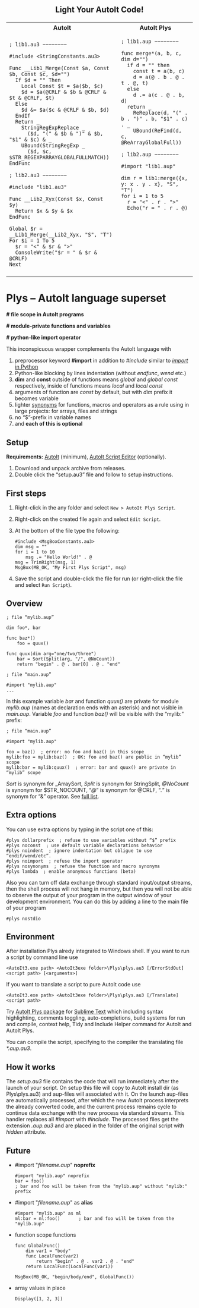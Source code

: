 ## <p align="center"><strong>Light Your AutoIt Code!</strong></p>

<table>
<tr><th>AutoIt</th><th>AutoIt Plys</th></tr>
<tr><td>

```autoit
; lib1.au3 −−−−−−−−

#include <StringConstants.au3>

Func __Lib1_Merge(Const $a, Const $b, Const $c, $d="")
  If $d = "" Then
    Local Const $t = $a($b, $c)
    $d = $a(@CRLF & $b & @CRLF & $t & @CRLF, $t)
  Else
    $d &= $a($c & @CRLF & $b, $d)
  EndIf
  Return _
    StringRegExpReplace _
      ($d, "(" & $b & ")" & $b, "$1" & $c) & _
    UBound(StringRegExp _
      ($d, $c, $STR_REGEXPARRAYGLOBALFULLMATCH))
EndFunc

; lib2.au3 −−−−−−−−

#include "lib1.au3"

Func __Lib2_Xyx(Const $x, Const $y)
  Return $x & $y & $x
EndFunc

Global $r = __Lib1_Merge(__Lib2_Xyx, "S", "T")
For $i = 1 To 5
  $r = "<" & $r & ">"
  ConsoleWrite("$r = " & $r & @CRLF)
Next
```

</td><td>

```autoit
; lib1.aup −−−−−−−−

func merge*(a, b, c, dim d="")
  if d = "" then
    const t = a(b, c)
    d = a(@ . b . @ . t . @, t)
  else
    d .= a(c . @ . b, d)
  return _
    ReReplace(d, "(" . b . ")" . b, "$1" . c) . _
    UBound(ReFind(d, c, @ReArrayGlobalFull))

; lib2.aup −−−−−−−−

#import "lib1.aup"

dim r = lib1:merge({x, y: x . y . x}, "S", "T")
for i = 1 to 5
  r = "<" . r . ">"
  Echo("r = " . r . @)











```

</td></tr>
</table>

# Plys – AutoIt language superset

<p><strong># file scope in AutoIt programs</strong></p>

<p><strong># module-private functions and variables</strong></p>

<p><strong># python-like import operator</strong></p>


This inconspicuous wrapper complements the AutoIt language with

1. preprocessor keyword **#import** in addition to *#include* similar to [*import* in Python](https://en.wikibooks.org/wiki/Python_Programming/Modules#Importing_a_Module)
1. Python-like blocking by lines indentation (without *endfunc*, *wend* etc.)
1. **dim** and **const** outside of functions means *global* and *global const* respectively, inside of functions means *local* and *local const*
1. arguments of function are *const* by default, but with *dim* prefix it becomes variable
1. lighter [synonyms](synonyms.md) for functions, macros and operators as a rule using in large projects: for arrays, files and strings
1. no “$”-prefix in variable names
1. and **each of this is optional**


## Setup

**Requirements:** [AutoIt](https://www.autoitscript.com/site/autoit/downloads/) (minimum), [AutoIt Script Editor](https://www.autoitscript.com/site/autoit-script-editor/downloads/) (optionally).


1. Download and unpack archive from releases.
1. Double click the “setup.au3” file and follow to setup instructions.


## First steps

1. Right-click in the any folder and select `New > AutoIt Plys Script`.
1. Right-click on the created file again and select `Edit Script`.
1. At the bottom of the file type the following:

    ```autoit
    #include <MsgBoxConstants.au3>
    dim msg = ""
    for i = 1 to 10
        msg .= "Hello World!" . @
    msg = TrimRight(msg, 1)
    MsgBox(MB_OK, "My First Plys Script", msg)
    ```

1. Save the script and double-click the file for run (or right-click the file and select `Run Script`).


## Overview

```autoit
; file “mylib.aup”

dim foo*, bar

func baz*()
    foo = quux()

func quux(dim arg="one/two/three")
    bar = Sort(Split(arg, "/", @NoCount))
    return "begin" . @ . bar[0] . @ . "end"
```

```autoit
; file “main.aup”

#import "mylib.aup"
...
```

In this example variable *bar* and function *quux()* are private for module *mylib.aup* (names at declaration ends with an asterisk) and not visible in *main.aup*. Variable *foo* and function *baz()* will be visible with the “mylib:” prefix:

```autoit
; file “main.aup”

#import "mylib.aup"

foo = baz()  ; error: no foo and baz() in this scope
mylib:foo = mylib:baz()  ; OK: foo and baz() are public in “mylib” scope
mylib:bar = mylib:quux()  ; error: bar and quux() are private in “mylib” scope
```

*Sort* is synonym for \_ArraySort, *Split* is synonym for StringSplit, *@NoCount* is synonym for $STR_NOCOUNT, “*@*” is synonym for @CRLF, “*.*” is synonym for “&” operator. See [full list](synonyms.md).


## Extra options

You can use extra options by typing in the script one of this:

```autoit
#plys dollarprefix  ; refuse to use variables without “$” prefix
#plys noconst  ; use default variable declarations behavior
#plys noindent  ; ignore indentation but obligue to use “endif/wend/etc”.
#plys noimport  ; refuse the import operator
#plys nosynonyms  ; refuse the function and macro synonyms
#plys lambda  ; enable anonymous functions (beta)
```

Also you can turn off data exchange through standard input/output streams, then the shell process will not hang in memory, but then you will not be able to observe the output of your program in the output window of your development environment. You can do this by adding a line to the main file of your program

```autoit
#plys nostdio
```


## Environment

After installation Plys alredy integrated to Windows shell. If you want to run a script by command line use

```<AutoIt3.exe path> <AutoIt3exe folder>\Plys\plys.au3 [/ErrorStdOut] <script path> [<arguments>]```

If you want to translate a script to pure AutoIt code use

```<AutoIt3.exe path> <AutoIt3exe folder>\Plys\plys.au3 [/Translate] <script path>```

Try [AutoIt Plys package](https://github.com/NSUSpray/AutoItPlysSublime) for [Sublime Text](https://www.sublimetext.com/) which including syntax highlighting, comments toggling, auto-completions, build systems for run and compile, context help, Tidy and Include Helper command for AutoIt and AutoIt Plys.

You can compile the script, specifying to the compiler the translating file *\*.aup.au3*.


## How it works

The *setup.au3* file contains the code that will run immediately after the launch of your script. On setup this file will copy to AutoIt install dir (as Plys\plys.au3) and aup-files will associated with it. On the launch aup-files are automatically processed, after which the new AutoIt process interprets the already converted code, and the current process remains cycle to continue data exchange with the new process via standard streams. This handler replaces all *#import* with *#include*. The processed files get the extension *.aup.au3* and are placed in the folder of the original script with *hidden* attribute.


## Future

* \#import "*filename.aup*" **noprefix**

    ```autoit
    #import "mylib.aup" noprefix
    bar = foo()
    ; bar and foo will be taken from the "mylib.aup" without "mylib:" prefix
    ```

* \#import "*filename.aup*" as **alias**

    ```autoit
    #import "mylib.aup" as ml
    ml:bar = ml:foo()       ; bar and foo will be taken from the "mylib.aup"
    ```

* function scope functions

    ```autoit
    func GlobalFunc()
        dim var1 = "body"
        func LocalFunc(var2)
            return "begin" . @ . var2 . @ . "end"
        return LocalFunc(LocalFunc(var1))

    MsgBox(MB_OK, "begin/body/end", GlobalFunc())
    ```

* array values in place

    ```autoit
    Display([1, 2, 3])
    ```